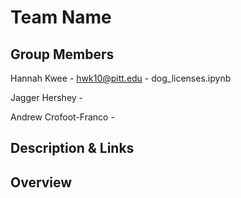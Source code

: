 # Team Name


## Group Members
Hannah Kwee - hwk10@pitt.edu - dog_licenses.ipynb

Jagger Hershey - 

Andrew Crofoot-Franco - 

## Description & Links


## Overview
